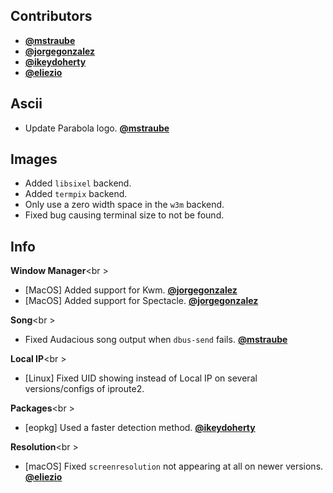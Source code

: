 ## Contributors

- **[@mstraube](https://github.com/mstraube)**
- **[@jorgegonzalez](https://github.com/jorgegonzalez)**
- **[@ikeydoherty](https://github.com/ikeydoherty)**
- **[@eliezio](https://github.com/eliezio)**


## Ascii

- Update Parabola logo. **[@mstraube](https://github.com/mstraube)**


## Images

- Added `libsixel` backend.
- Added `termpix` backend.
- Only use a zero width space in the `w3m` backend.
- Fixed bug causing terminal size to not be found.


## Info

**Window Manager**<br \>

- [MacOS] Added support for Kwm. **[@jorgegonzalez](https://github.com/jorgegonzalez)**
- [MacOS] Added support for Spectacle. **[@jorgegonzalez](https://github.com/jorgegonzalez)**

**Song**<br \>

- Fixed Audacious song output when `dbus-send` fails. **[@mstraube](https://github.com/mstraube)**

**Local IP**<br \>

- [Linux] Fixed UID showing instead of Local IP on several versions/configs of iproute2.

**Packages**<br \>
- [eopkg] Used a faster detection method. **[@ikeydoherty](https://github.com/ikeydoherty)**

**Resolution**<br \>
- [macOS] Fixed `screenresolution` not appearing at all on newer versions. **[@eliezio](https://github.com/eliezio)**
